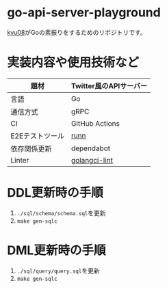 # go-api-server-playground
[kyu08](https://github.com/kyu08)がGoの素振りをするためのリポジトリです。

# 実装内容や使用技術など

| 題材            | Twitter風のAPIサーバー                                     |
| ---             | ---                                                        |
| 言語            | Go                                                         |
| 通信方式        | gRPC                                                       |
| CI              | GitHub Actions                                             |
| E2Eテストツール | [runn](https://github.com/k1LoW/runn)                      |
| 依存関係更新    | dependabot                                                 |
| Linter          | [golangci-lint](https://github.com/golangci/golangci-lint) |

# DDL更新時の手順
1. `./sql/schema/schema.sql`を更新
1. `make gen-sqlc`

# DML更新時の手順
1. `./sql/query/query.sql`を更新
1. `make gen-sqlc`

